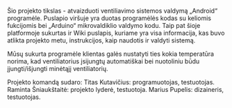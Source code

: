 Šio projekto tikslas - atvaizduoti ventiliavimo sistemos valdymą „Android“ programėle.
Puslapio viršuje yra duotas programėlės kodas su keliomis fukcijomis bei „Arduino“ mikrovaldiklio valdymo kodu.
Taip pat šioje platformoje sukurtas ir Wiki puslapis, kuriame yra visa informacija, kas buvo atlikta projekto metu, instrukcijos, kaip naudotis ir valdyti sistemą.

Mūsų sukurta programėle klientas galės nustatyti ties kokia temperatūra norima, kad ventiliatorius įsijungtų automatiškai bei nuotoliniu būdu įjungti/išjungti minėtąjį ventiliatorių.

Projekto komandą sudaro:
Titas Kutavičius:	programuotojas, testuotojas.
Raminta Šniaukštaitė:	projekto lyderė, testuotoja.
Marius Pupelis:	dizaineris, testuotojas.
